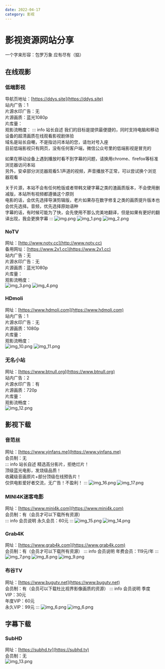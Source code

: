 ```yaml
---
date: 2022-04-17
category: 影视
---
```


# 影视资源网站分享

一个字来形容：包罗万象 应有尽有（掂）
<!-- more -->

## 在线观影

### 低端影视

导航页地址：[https://ddys.site](https://ddys.site)  
站内广告：1  
片源水印广告：无   
片源画质：蓝光1080p  
片库量：<el-rate model-value="3" disabled />  
观影流畅度：<el-rate model-value="5" disabled />
::: info 站长自述
我们的目标是提供最便捷的，同时支持电脑和移动设备的超清画质在线观看影视剧体验  
域名是站长自嘲，不是指访问本站的您，请勿对号入座  
目前低端影视只有网页，没有任何客户端，微信公众号里的低端影视是冒充的

如果在移动设备上遇到播放时看不到字幕的问题，请换用chrome、firefox等标准浏览器访问本站  
另外，安卓部分浏览器观看5.1声道的视频，声音播放不正常，可以尝试换个浏览器观看

关于片源，本站不会有任何枪版或者带韩文硬字幕之类的渣画质版本，不会使用删减版，本站所有视频都遵循这个原则  
电影的话，会优先选择导演剪辑版，老片如果存在数字修复之类的画质提升版本也会优先选择。音频，优先选择原始语种  
字幕的话，有时候可能为了快，会先使用不那么完美地翻译，但是如果有更好的翻译出现，我会更换字幕
:::
![img.png](https://img.sherry4869.com/Blog/%E5%BD%B1%E8%A7%86/%E8%B5%84%E6%BA%90%E7%BD%91%E7%AB%99%E5%88%86%E4%BA%AB/img.png)
![img_1.png](https://img.sherry4869.com/Blog/%E5%BD%B1%E8%A7%86/%E8%B5%84%E6%BA%90%E7%BD%91%E7%AB%99%E5%88%86%E4%BA%AB/img_1.png)
![img_2.png](https://img.sherry4869.com/Blog/%E5%BD%B1%E8%A7%86/%E8%B5%84%E6%BA%90%E7%BD%91%E7%AB%99%E5%88%86%E4%BA%AB/img_2.png)

### NoTV

网址：[http://www.notv.cc](http://www.notv.cc)  
备用网址：[https://www.2x1.cc](https://www.2x1.cc)  
站内广告：无  
片源水印广告：无  
片源画质：蓝光1080p  
片库量：<el-rate model-value="1" disabled />  
观影流畅度：<el-rate model-value="5" disabled />  
![img_3.png](https://img.sherry4869.com/Blog/%E5%BD%B1%E8%A7%86/%E8%B5%84%E6%BA%90%E7%BD%91%E7%AB%99%E5%88%86%E4%BA%AB/img_3.png)
![img_4.png](https://img.sherry4869.com/Blog/%E5%BD%B1%E8%A7%86/%E8%B5%84%E6%BA%90%E7%BD%91%E7%AB%99%E5%88%86%E4%BA%AB/img_4.png)

### HDmoli

网址：[https://www.hdmoli.com](https://www.hdmoli.com)  
站内广告：1  
片源水印广告：无   
片源画质：1080p  
片库量：<el-rate model-value="3" disabled />  
观影流畅度：<el-rate model-value="5" disabled />  
![img_10.png](https://img.sherry4869.com/Blog/%E5%BD%B1%E8%A7%86/%E8%B5%84%E6%BA%90%E7%BD%91%E7%AB%99%E5%88%86%E4%BA%AB/img_10.png)
![img_11.png](https://img.sherry4869.com/Blog/%E5%BD%B1%E8%A7%86/%E8%B5%84%E6%BA%90%E7%BD%91%E7%AB%99%E5%88%86%E4%BA%AB/img_11.png)

### 无名小站

网址：[https://www.btnull.org](https://www.btnull.org)  
站内广告：2  
片源水印广告：有  
片源画质：720p  
片库量：<el-rate model-value="5" disabled />  
观影流畅度：<el-rate model-value="3" disabled />  
![img_12.png](https://img.sherry4869.com/Blog/%E5%BD%B1%E8%A7%86/%E8%B5%84%E6%BA%90%E7%BD%91%E7%AB%99%E5%88%86%E4%BA%AB/img_12.png)

## 影视下载

### 音范丝

网址：[https://www.yinfans.me](https://www.yinfans.me)  
会员制：无  
::: info 站长自述
精选高分影片，拒绝烂片！  
顶级蓝光电影，发烧级品质！  
收藏级音画原片+部分顶级在线预告片！  
仅供电影爱好者交流，无广告！不盈利！
:::
![img_16.png](https://img.sherry4869.com/Blog/%E5%BD%B1%E8%A7%86/%E8%B5%84%E6%BA%90%E7%BD%91%E7%AB%99%E5%88%86%E4%BA%AB/img_16.png)
![img_17.png](https://img.sherry4869.com/Blog/%E5%BD%B1%E8%A7%86/%E8%B5%84%E6%BA%90%E7%BD%91%E7%AB%99%E5%88%86%E4%BA%AB/img_17.png)

### MINI4K迷客电影

网址：[https://www.mini4k.com](https://www.mini4k.com)  
会员制：有（会员才可以下载所有资源）  
::: info 会员说明
永久会员：60元
:::
![img_15.png](https://img.sherry4869.com/Blog/%E5%BD%B1%E8%A7%86/%E8%B5%84%E6%BA%90%E7%BD%91%E7%AB%99%E5%88%86%E4%BA%AB/img_15.png)
![img_14.png](https://img.sherry4869.com/Blog/%E5%BD%B1%E8%A7%86/%E8%B5%84%E6%BA%90%E7%BD%91%E7%AB%99%E5%88%86%E4%BA%AB/img_14.png)

### Grab4K

网址：[https://www.grab4k.com](https://www.grab4k.com)  
会员制：有（会员才可以下载所有资源）
::: info 会员说明
年费会员：119元/年
:::
![img_7.png](https://img.sherry4869.com/Blog/%E5%BD%B1%E8%A7%86/%E8%B5%84%E6%BA%90%E7%BD%91%E7%AB%99%E5%88%86%E4%BA%AB/img_7.png)
![img_8.png](https://img.sherry4869.com/Blog/%E5%BD%B1%E8%A7%86/%E8%B5%84%E6%BA%90%E7%BD%91%E7%AB%99%E5%88%86%E4%BA%AB/img_8.png)
![img_9.png](https://img.sherry4869.com/Blog/%E5%BD%B1%E8%A7%86/%E8%B5%84%E6%BA%90%E7%BD%91%E7%AB%99%E5%88%86%E4%BA%AB/img_9.png)

### 布谷TV

网址：[https://www.bugutv.net](https://www.bugutv.net)  
会员制：有（会员可以下载杜比视界影像画质的资源）
::: info 会员说明
季度VIP：30元  
年度VIP：60元  
永久VIP：99元
:::
![img_6.png](https://img.sherry4869.com/Blog/%E5%BD%B1%E8%A7%86/%E8%B5%84%E6%BA%90%E7%BD%91%E7%AB%99%E5%88%86%E4%BA%AB/img_5.png)
![img_6.png](https://img.sherry4869.com/Blog/%E5%BD%B1%E8%A7%86/%E8%B5%84%E6%BA%90%E7%BD%91%E7%AB%99%E5%88%86%E4%BA%AB/img_6.png)

## 字幕下载

### SubHD

网址：[https://subhd.tv](https://subhd.tv)  
会员制：无  
![img_13.png](https://img.sherry4869.com/Blog/%E5%BD%B1%E8%A7%86/%E8%B5%84%E6%BA%90%E7%BD%91%E7%AB%99%E5%88%86%E4%BA%AB/img_13.png)